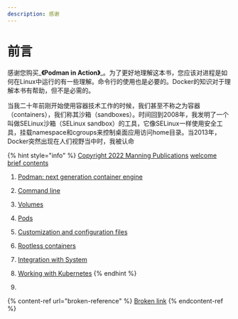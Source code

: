 ```yaml
---
description: 感谢
---
```


# 前言

感谢您购买_**《Podman in Action》**_。为了更好地理解这本书，您应该对进程是如何在Linux中运行的有一些理解。命令行的使用也是必要的。Docker的知识对于理解本书有帮助，但不是必需的。

当我二十年前刚开始使用容器技术工作的时候，我们甚至不称之为容器（containers），我们称其沙箱（sandboxes）。时间回到2008年，我发明了一个叫做SELinux沙箱（SELinux sandbox）的工具，它像SELinux一样使用安全工具，挂载namespace和cgroups来控制桌面应用访问home目录。当2013年，Docker突然出现在人们视野当中时，我被认命

{% hint style="info" %}
[Copyright 2022 Manning Publications](https://livebook.manning.com/book/podman-in-action/copyright-2022-manning-publications/v-6) [welcome](https://livebook.manning.com/book/podman-in-action/welcome/v-6) [brief contents](https://livebook.manning.com/book/podman-in-action/brief-contents/v-6)

1. [Podman: next generation container engine](broken-reference)
2. [Command line](broken-reference)
3. [Volumes](https://livebook.manning.com/book/podman-in-action/chapter-3/v-5)
4. [Pods](https://livebook.manning.com/book/podman-in-action/chapter-4/v-5)
5. [Customization and configuration files](https://livebook.manning.com/book/podman-in-action/chapter-5/v-5)
6. [Rootless containers](https://livebook.manning.com/book/podman-in-action/chapter-6/v-5)
7. [Integration with System](https://livebook.manning.com/book/podman-in-action/chapter-7/v-5)
8. [Working with Kubernetes](https://livebook.manning.com/book/podman-in-action/chapter-8/v-5)
{% endhint %}

1.

{% content-ref url="broken-reference" %}
[Broken link](broken-reference)
{% endcontent-ref %}

